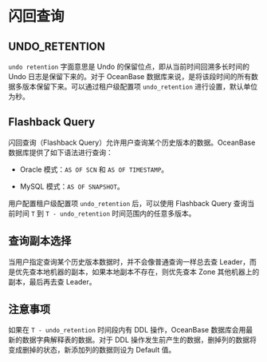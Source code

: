 # 闪回查询

## UNDO_RETENTION

`undo retention` 字面意思是 Undo 的保留位点，即从当前时间回溯多长时间的 Undo 日志是保留下来的。对于 OceanBase 数据库来说，是将该段时间的所有数据多版本保留下来。可以通过租户级配置项 `undo_retention` 进行设置，默认单位为秒。

## Flashback Query

闪回查询（Flashback Query）允许用户查询某个历史版本的数据。OceanBase 数据库提供了如下语法进行查询：

* Oracle 模式：`AS OF SCN` 和 `AS OF TIMESTAMP`。

* MySQL 模式：`AS OF SNAPSHOT`。

用户配置租户级配置项 `undo_retention` 后，可以使用 Flashback Query 查询当前时间 `T` 到 `T - undo_retention` 时间范围内的任意多版本。

## 查询副本选择

当用户指定查询某个历史版本数据时，并不会像普通查询一样总去查 Leader，而是优先查本地机器的副本，如果本地副本不存在，则优先查本 Zone 其他机器上的副本，最后再去查 Leader。

## 注意事项

如果在 `T - undo_retention` 时间段内有 DDL 操作，OceanBase 数据库会用最新的数据字典解释表的数据。对于 DDL 操作发生前产生的数据，删掉列的数据将变成删掉的状态，新添加列的数据则设为 Default 值。
